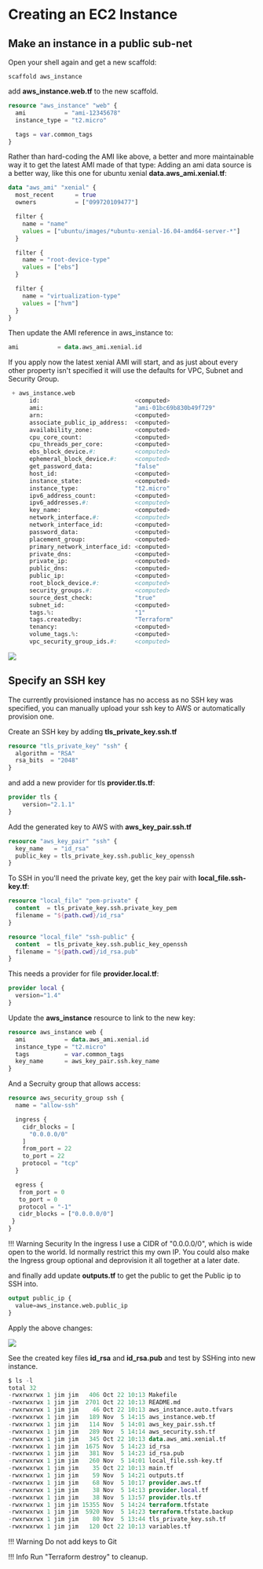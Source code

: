 # Creating an EC2 Instance

## Make an instance in a public sub-net

Open your shell again and get a new scaffold:

```cli
scaffold aws_instance
```

add **aws_instance.web.tf** to the new scaffold.

```terraform
resource "aws_instance" "web" {
  ami           = "ami-12345678"
  instance_type = "t2.micro"

  tags = var.common_tags
}
```

Rather than hard-coding the AMI like above, a better and more maintainable way it to get the latest AMI made of that type:
Adding an ami data source is a better way, like this one for ubuntu xenial **data.aws_ami.xenial.tf**:

```terraform
data "aws_ami" "xenial" {
  most_recent      = true
  owners           = ["099720109477"]

  filter {
    name = "name"
    values = ["ubuntu/images/*ubuntu-xenial-16.04-amd64-server-*"]
  }

  filter {
    name = "root-device-type"
    values = ["ebs"]
  }

  filter {
    name = "virtualization-type"
    values = ["hvm"]
  }
}
```

Then update the AMI reference in aws_instance to:

```terraform
ami           = data.aws_ami.xenial.id
```

If you apply now the latest xenial AMI will start, and as just about every other property isn't specified it will use the defaults for VPC, Subnet and Security Group.

```terraform
 + aws_instance.web
      id:                           <computed>
      ami:                          "ami-01bc69b830b49f729"
      arn:                          <computed>
      associate_public_ip_address:  <computed>
      availability_zone:            <computed>
      cpu_core_count:               <computed>
      cpu_threads_per_core:         <computed>
      ebs_block_device.#:           <computed>
      ephemeral_block_device.#:     <computed>
      get_password_data:            "false"
      host_id:                      <computed>
      instance_state:               <computed>
      instance_type:                "t2.micro"
      ipv6_address_count:           <computed>
      ipv6_addresses.#:             <computed>
      key_name:                     <computed>
      network_interface.#:          <computed>
      network_interface_id:         <computed>
      password_data:                <computed>
      placement_group:              <computed>
      primary_network_interface_id: <computed>
      private_dns:                  <computed>
      private_ip:                   <computed>
      public_dns:                   <computed>
      public_ip:                    <computed>
      root_block_device.#:          <computed>
      security_groups.#:            <computed>
      source_dest_check:            "true"
      subnet_id:                    <computed>
      tags.%:                       "1"
      tags.createdby:               "Terraform"
      tenancy:                      <computed>
      volume_tags.%:                <computed>
      vpc_security_group_ids.#:     <computed>
```

<img src="https://gist.github.com/JamesWoolfenden/7edc471e5fc5a3a47162532bd428d6b2/raw/2285ac1571718e77fcb29b5b6f93baa4f366d6c7/termtosvg_qmdskn5m.svg?sanitize=true">

## Specify an SSH key

The currently provisioned instance has no access as no SSH key was specified, you can manually upload your ssh key to AWS or automatically provision one.

Create an SSH key by adding **tls_private_key.ssh.tf**

```terraform
resource "tls_private_key" "ssh" {
  algorithm = "RSA"
  rsa_bits  = "2048"
}
```

and add a new provider for tls **provider.tls.tf**:

```terraform
provider tls {
    version="2.1.1"
}
```

Add the generated key to AWS with **aws_key_pair.ssh.tf**

```terraform
resource "aws_key_pair" "ssh" {
  key_name   = "id_rsa"
  public_key = tls_private_key.ssh.public_key_openssh
}
```

To SSH in you'll need the private key, get the key pair with **local_file.ssh-key.tf**:

```terraform
resource "local_file" "pem-private" {
  content  = tls_private_key.ssh.private_key_pem
  filename = "${path.cwd}/id_rsa"
}

resource "local_file" "ssh-public" {
  content  = tls_private_key.ssh.public_key_openssh
  filename = "${path.cwd}/id_rsa.pub"
}
```

This needs a provider for file **provider.local.tf**:

```terraform
provider local {
  version="1.4"
}
```

Update the **aws_instance** resource to link to the new key:

```terraform
resource aws_instance web {
  ami           = data.aws_ami.xenial.id
  instance_type = "t2.micro"
  tags          = var.common_tags
  key_name      = aws_key_pair.ssh.key_name
}
```

And a Secruity group that allows access:

```terraform
resource aws_security_group ssh {
  name = "allow-ssh"

  ingress {
    cidr_blocks = [
      "0.0.0.0/0"
    ]
    from_port = 22
    to_port = 22
    protocol = "tcp"
  }

  egress {
   from_port = 0
   to_port = 0
   protocol = "-1"
   cidr_blocks = ["0.0.0.0/0"]
 }
}
```

!!! Warning Security
In the ingress I use a CIDR of "0.0.0.0/0", which is wide open to the world. Id normally restrict this my own IP.
You could also make the Ingress group optional and deprovision it all together at a later date.

and finally add update **outputs.tf** to get the public to get the Public ip to SSH into.

```terraform
output public_ip {
  value=aws_instance.web.public_ip
}
```

Apply the above changes:

<img src="https://gist.github.com/JamesWoolfenden/ebb10ad6247403eda8c53cd5194a69fe/raw/3a96af027a6acb62e2843f689aec97f08293ae43/termtosvg_7pzoqrpc.svg?sanitize=true">

See the created key files **id_rsa** and **id_rsa.pub** and test by SSHing into new instance.

```terraform
$ ls -l
total 32
-rwxrwxrwx 1 jim jim   406 Oct 22 10:13 Makefile
-rwxrwxrwx 1 jim jim  2701 Oct 22 10:13 README.md
-rwxrwxrwx 1 jim jim    46 Oct 22 10:13 aws_instance.auto.tfvars
-rwxrwxrwx 1 jim jim   189 Nov  5 14:15 aws_instance.web.tf
-rwxrwxrwx 1 jim jim   114 Nov  5 14:01 aws_key_pair.ssh.tf
-rwxrwxrwx 1 jim jim   289 Nov  5 14:14 aws_security.ssh.tf
-rwxrwxrwx 1 jim jim   345 Oct 22 10:13 data.aws_ami.xenial.tf
-rwxrwxrwx 1 jim jim  1675 Nov  5 14:23 id_rsa
-rwxrwxrwx 1 jim jim   381 Nov  5 14:23 id_rsa.pub
-rwxrwxrwx 1 jim jim   260 Nov  5 14:01 local_file.ssh-key.tf
-rwxrwxrwx 1 jim jim    35 Oct 22 10:13 main.tf
-rwxrwxrwx 1 jim jim    59 Nov  5 14:21 outputs.tf
-rwxrwxrwx 1 jim jim    68 Nov  5 10:17 provider.aws.tf
-rwxrwxrwx 1 jim jim    38 Nov  5 14:13 provider.local.tf
-rwxrwxrwx 1 jim jim    38 Nov  5 13:57 provider.tls.tf
-rwxrwxrwx 1 jim jim 15355 Nov  5 14:24 terraform.tfstate
-rwxrwxrwx 1 jim jim  5920 Nov  5 14:23 terraform.tfstate.backup
-rwxrwxrwx 1 jim jim    80 Nov  5 13:44 tls_private_key.ssh.tf
-rwxrwxrwx 1 jim jim   120 Oct 22 10:13 variables.tf
```

!!! Warning
Do not add keys to Git

!!! Info
Run "Terraform destroy" to cleanup.
